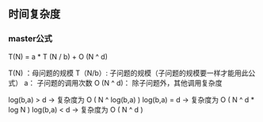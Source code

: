 ## 时间复杂度

### master公式

T(N) = a * T (N / b) + O (N ^ d)

T(N) ：母问题的规模
T（N/b）: 子问题的规模（子问题的规模要一样才能用此公式）
a： 子问题的调用次数
O (N ^ d)： 除子问题外，其他调用复杂度


log(b,a) > d -> 复杂度为 O ( N ^ log(b,a) )
log(b,a) = d -> 复杂度为 O ( N ^ d * log N )
log(b,a) < d -> 复杂度为 O ( N ^ d )